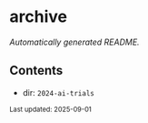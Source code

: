 <!-- templates/folder.md.j2 -->
# archive
_Automatically generated README._

## Contents
- dir: `2024-ai-trials` 


<sub>Last updated: 2025-09-01</sub>
